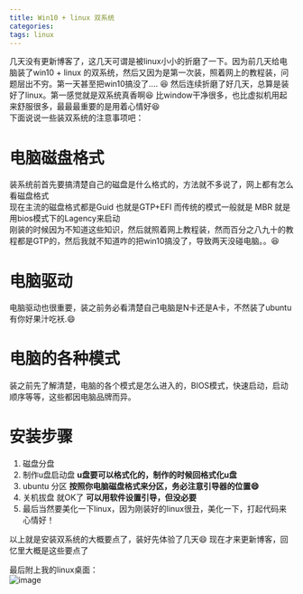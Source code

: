 ```yaml
---
title: Win10 + linux 双系统
categories: 
tags: linux
---
```

几天没有更新博客了，这几天可谓是被linux小小的折磨了一下。因为前几天给电脑装了win10 + linux 的双系统，然后又因为是第一次装，照着网上的教程装，问题层出不穷。第一天甚至把win10搞没了.... :laughing: 然后连续折磨了好几天，总算是装好了linux。第一感觉就是双系统真香啊:laughing: 比window干净很多，也比虚拟机用起来舒服很多，最最最重要的是用着心情好:laughing:    
下面说说一些装双系统的注意事项吧：   
# 电脑磁盘格式   
装系统前首先要搞清楚自己的磁盘是什么格式的，方法就不多说了，网上都有怎么看磁盘格式    
现在主流的磁盘格式都是Guid 也就是GTP+EFI 而传统的模式一般就是 MBR 就是用bios模式下的Lagency来启动    
刚装的时候因为不知道这些知识，然后就照着网上教程装，然而百分之八九十的教程都是GTP的，然后我就不知道咋的把win10搞没了，导致两天没碰电脑。。:laughing:

# 电脑驱动   
电脑驱动也很重要，装之前务必看清楚自己电脑是N卡还是A卡，不然装了ubuntu有你好果汁吃袄.:smile:   

# 电脑的各种模式   
装之前先了解清楚，电脑的各个模式是怎么进入的，BIOS模式，快速启动，启动顺序等等，这些都因电脑品牌而异。   

# 安装步骤      

1. 磁盘分盘
2. 制作u盘启动盘 **u盘要可以格式化的，制作的时候回格式化u盘**   
3. ubuntu 分区 **按照你电脑磁盘格式来分区，务必注意引导器的位置:smile:**   
4. 关机拔盘 就OK了 **可以用软件设置引导，但没必要**   
5. 最后当然要美化一下linux，因为刚装好的linux很丑，美化一下，打起代码来心情好！     

以上就是安装双系统的大概要点了，装好先体验了几天:smile: 现在才来更新博客，回忆里大概是这些要点了   

最后附上我的linux桌面：   
![image](file:///C:\Users\Lenovo\Desktop\desktop.jpg)
